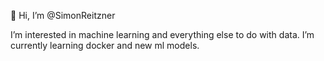 👋 Hi, I’m @SimonReitzner

I’m interested in machine learning and everything else to do with data. I’m currently learning docker and new ml models.
